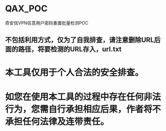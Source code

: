 # QAX_POC
奇安信VPN任意用户密码重置批量检测POC
## 不包括利用方式，仅为了自我排查，请注意删除URL后面的路径，将要检测的URL存入，url.txt

# 本工具仅用于个人合法的安全排查。
# 如您在使用本工具的过程中存在任何非法行为，您需自行承担相应后果，作者将不承担任何法律及连带责任。
